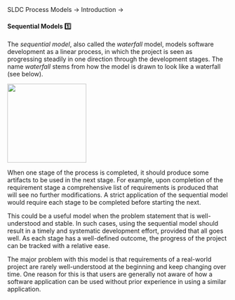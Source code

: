<link rel="stylesheet" href="{{baseUrl}}/css/textbook.css">

<div class="website-content">

<div id="path">SLDC Process Models &rarr; Introduction &rarr;</div>

<div id="title">

#### Sequential Models :one:

</div>

<div id="body">

The _sequential model_, also called the _waterfall_ model, models software development as a linear process, in which the project is seen as progressing steadily in one direction through the development stages. The name _waterfall_ stems from how the model is drawn to look like a waterfall (see below).

<img src="{{baseUrl}}/processModels/introduction/sequentialModels/images/diagram.png" height="180" />
<p/>

When one stage of the process is completed, it should produce some artifacts to be used in the next stage. For example, upon completion of the requirement stage a comprehensive list of requirements is produced that will see no further modifications. A strict application of the sequential model would require each stage to be completed before starting the next.

This could be a useful model when the problem statement that is well-understood and stable. In such cases, using the sequential model should result in a timely and systematic development effort, provided that all goes well. As each stage has a well-defined outcome, the progress of the project can be tracked with a relative ease.

The major problem with this model is that requirements of a real-world project are rarely well-understood at the beginning and keep changing over time. One reason for this is that users are generally not aware of how a software application can be used without prior experience in using a similar application.

</div>

<div id="extras">
</div>

</div>
